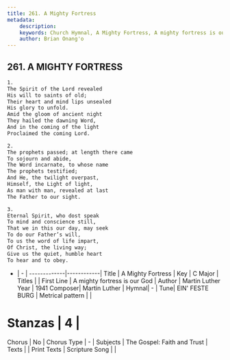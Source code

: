 ```yaml
---
title: 261. A Mighty Fortress
metadata:
    description: 
    keywords: Church Hymnal, A Mighty Fortress, A mighty fortress is our God, 
    author: Brian Onang'o
---
```



## 261. A MIGHTY FORTRESS

```txt
1.
The Spirit of the Lord revealed
His will to saints of old;
Their heart and mind lips unsealed
His glory to unfold.
Amid the gloom of ancient night
They hailed the dawning Word,
And in the coming of the light
Proclaimed the coming Lord.

2.
The prophets passed; at length there came
To sojourn and abide,
The Word incarnate, to whose name
The prophets testified;
And He, the twilight overpast,
Himself, the Light of light,
As man with man, revealed at last
The Father to our sight.

3.
Eternal Spirit, who dost speak
To mind and conscience still,
That we in this our day, may seek
To do our Father’s will,
To us the word of life impart,
Of Christ, the living way;
Give us the quiet, humble heart
To hear and to obey.
```

- |   -  |
-------------|------------|
Title | A Mighty Fortress |
Key | C Major |
Titles |  |
First Line | A mighty fortress is our God |
Author | Martin Luther
Year | 1941
Composer| Martin Luther |
Hymnal|  - |
Tune| EIN&#039; FESTE BURG |
Metrical pattern | |
# Stanzas | 4 |
Chorus | No |
Chorus Type | - |
Subjects | The Gospel: Faith and Trust |
Texts |  |
Print Texts | 
Scripture Song |  |
  
